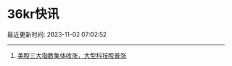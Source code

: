 # 36kr快讯

最近更新时间: 2023-11-02 07:02:52

--- 
1. [美股三大指数集体收涨，大型科技股普涨](https://www.36kr.com/newsflashes/2500323146639621) 
